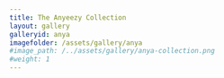 ```yaml
---
title: The Anyeezy Collection
layout: gallery
galleryid: anya
imagefolder: /assets/gallery/anya
#image_path: /../assets/gallery/anya-collection.png
#weight: 1
---
```

